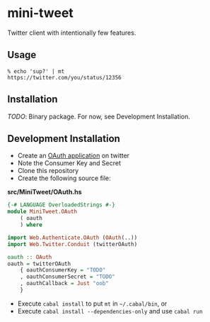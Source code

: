 # mini-tweet

Twitter client with intentionally few features.

## Usage

```
% echo 'sup?' | mt
https://twitter.com/you/status/12356
```

## Installation

*TODO*: Binary package. For now, see Development Installation.

## Development Installation

- Create an [OAuth application][create] on twitter
- Note the Consumer Key and Secret
- Clone this repository
- Create the following source file:

[create]: https://apps.twitter.com/app/new

**src/MiniTweet/OAuth.hs**

```hs
{-# LANGUAGE OverloadedStrings #-}
module MiniTweet.OAuth
    ( oauth
    ) where

import Web.Authenticate.OAuth (OAuth(..))
import Web.Twitter.Conduit (twitterOAuth)

oauth :: OAuth
oauth = twitterOAuth
    { oauthConsumerKey = "TODO"
    , oauthConsumerSecret = "TODO"
    , oauthCallback = Just "oob"
    }
```

- Execute `cabal install` to put `mt` in `~/.cabal/bin`, or
- Execute `cabal install --dependencies-only` and use `cabal run`
